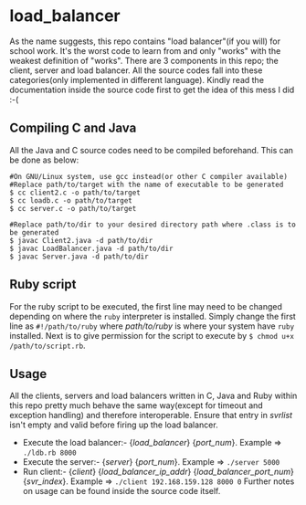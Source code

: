 # load_balancer
As the name suggests, this repo contains "load balancer"(if you will) for school work.
It's the worst code to learn from and only "works" with the weakest definition of "works".
There are 3 components in this repo; the client, server and load balancer. All the source
codes fall into these categories(only implemented in different language). Kindly read
the documentation inside the source code first to get the idea of this mess I did :-(

## Compiling C and Java
All the Java and C source codes need to be compiled beforehand. This can be done as below:
```shell
#On GNU/Linux system, use gcc instead(or other C compiler available)
#Replace path/to/target with the name of executable to be generated
$ cc client2.c -o path/to/target
$ cc loadb.c -o path/to/target
$ cc server.c -o path/to/target

#Replace path/to/dir to your desired directory path where .class is to be generated
$ javac Client2.java -d path/to/dir
$ javac LoadBalancer.java -d path/to/dir
$ javac Server.java -d path/to/dir
```

## Ruby script
For the ruby script to be executed, the first line may need to be changed depending on where
the `ruby` interpreter is installed. Simply change the first line as `#!/path/to/ruby` where
*path/to/ruby* is where your system have `ruby` installed. Next is to give permission
for the script to execute by `$ chmod u+x /path/to/script.rb`.

## Usage
All the clients, servers and load balancers written in C, Java and Ruby within this repo pretty
much behave the same way(except for timeout and exception handling) and therefore interoperable.
Ensure that entry in *svrlist* isn't empty and valid before firing up the load balancer.
* Execute the load balancer:- {*load_balancer*} {*port_num*}. Example => `./ldb.rb 8000`
* Execute the server:- {*server*} {*port_num*}. Example => `./server 5000`
* Run client:- {*client*} {*load_balancer_ip_addr*} {*load_balancer_port_num*} {*svr_index*}. Example =>
`./client 192.168.159.128 8000 0`
Further notes on usage can be found inside the source code itself.

